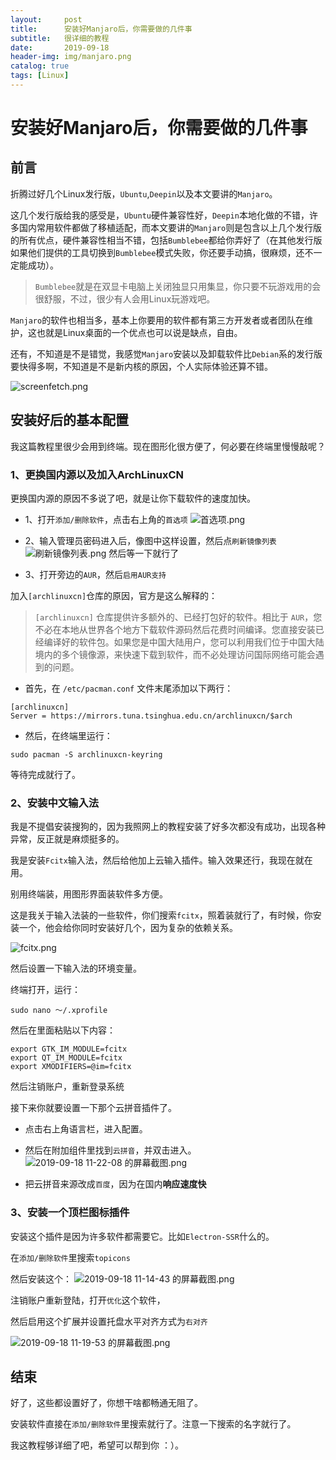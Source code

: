 ```yaml
---
layout:     post
title:      安装好Manjaro后，你需要做的几件事
subtitle:   很详细的教程
date:       2019-09-18
header-img: img/manjaro.png
catalog: true
tags: [Linux]
---
```


# 安装好Manjaro后，你需要做的几件事

## 前言
折腾过好几个Linux发行版，`Ubuntu`,`Deepin`以及本文要讲的`Manjaro`。

这几个发行版给我的感受是，`Ubuntu`硬件兼容性好，`Deepin`本地化做的不错，许多国内常用软件都做了移植适配，而本文要讲的`Manjaro`则是包含以上几个发行版的所有优点，硬件兼容性相当不错，包括`Bumblebee`都给你弄好了（在其他发行版如果他们提供的工具切换到`Bumblebee`模式失败，你还要手动搞，很麻烦，还不一定能成功）。

>`Bumblebee`就是在双显卡电脑上关闭独显只用集显，你只要不玩游戏用的会很舒服，不过，很少有人会用Linux玩游戏吧。

`Manjaro`的软件也相当多，基本上你要用的软件都有第三方开发者或者团队在维护，这也就是Linux桌面的一个优点也可以说是缺点，自由。

还有，不知道是不是错觉，我感觉`Manjaro`安装以及卸载软件比`Debian`系的发行版要快得多啊，不知道是不是新内核的原因，个人实际体验还算不错。

![screenfetch.png](https://i.loli.net/2019/09/18/T9nOGKeclZuD24R.png)

## 安装好后的基本配置

我这篇教程里很少会用到终端。现在图形化很方便了，何必要在终端里慢慢敲呢？
### 1、更换国内源以及加入ArchLinuxCN

更换国内源的原因不多说了吧，就是让你下载软件的速度加快。

- 1、打开`添加/删除软件`，点击右上角的`首选项`
![首选项.png](https://i.loli.net/2019/09/18/AUtHVaCvBdu5DfF.png)

- 2、输入管理员密码进入后，像图中这样设置，然后点`刷新镜像列表`
![刷新镜像列表.png](https://i.loli.net/2019/09/18/D6FfcjvmiuPxOoM.png)
然后等一下就行了

- 3、打开旁边的`AUR`，然后`启用AUR支持`

加入`[archlinuxcn]`仓库的原因，官方是这么解释的：
>`[archlinuxcn]` 仓库提供许多额外的、已经打包好的软件。相比于 `AUR`，您不必在本地从世界各个地方下载软件源码然后花费时间编译。您直接安装已经编译好的软件包。如果您是中国大陆用户，您可以利用我们位于中国大陆境内的多个镜像源，来快速下载到软件，而不必处理访问国际网络可能会遇到的问题。


- 首先，在 `/etc/pacman.conf` 文件末尾添加以下两行：
```linux
[archlinuxcn]
Server = https://mirrors.tuna.tsinghua.edu.cn/archlinuxcn/$arch
```
- 然后，在终端里运行：
```
sudo pacman -S archlinuxcn-keyring
```
等待完成就行了。


### 2、安装中文输入法

我是不提倡安装搜狗的，因为我照网上的教程安装了好多次都没有成功，出现各种异常，反正就是麻烦挺多的。

我是安装`Fcitx`输入法，然后给他加上云输入插件。输入效果还行，我现在就在用。

别用终端装，用图形界面装软件多方便。

这是我关于输入法装的一些软件，你们搜索`fcitx`，照着装就行了，有时候，你安装一个，他会给你同时安装好几个，因为复杂的依赖关系。

![fcitx.png](https://i.loli.net/2019/09/18/CQxZtgM2EJe5Ws4.png)

然后设置一下输入法的环境变量。

终端打开，运行：
```linux
sudo nano ～/.xprofile
```

然后在里面粘贴以下内容：
```linux
export GTK_IM_MODULE=fcitx
export QT_IM_MODULE=fcitx
export XMODIFIERS=@im=fcitx
```
然后注销账户，重新登录系统

接下来你就要设置一下那个云拼音插件了。

- 点击右上角语言栏，进入配置。
- 然后在附加组件里找到`云拼音`，并双击进入。
![2019-09-18 11-22-08 的屏幕截图.png](https://i.loli.net/2019/09/18/U2nXS7HAZMPVfzl.png)

- 把云拼音来源改成`百度`，因为在国内**响应速度快**

### 3、安装一个顶栏图标插件
安装这个插件是因为许多软件都需要它。比如`Electron-SSR`什么的。

在`添加/删除软件`里搜索`topicons`

然后安装这个：
![2019-09-18 11-14-43 的屏幕截图.png](https://i.loli.net/2019/09/18/j6lG7bpYE2ZWoHS.png)

注销账户重新登陆，打开`优化`这个软件，

然后启用这个扩展并设置托盘水平对齐方式为`右对齐`

![2019-09-18 11-19-53 的屏幕截图.png](https://i.loli.net/2019/09/18/teVCM5WDaZpw1hz.png)

## 结束

好了，这些都设置好了，你想干啥都畅通无阻了。

安装软件直接在`添加/删除软件`里搜索就行了。注意一下搜索的名字就行了。

我这教程够详细了吧，希望可以帮到你 ：）。
